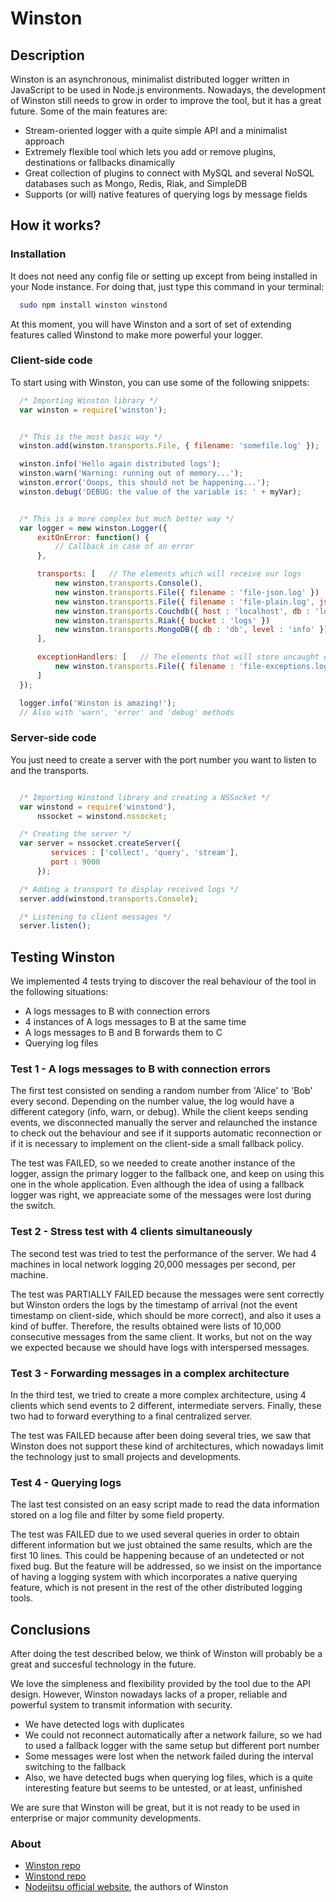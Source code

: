 Winston
===========================


## Description

Winston is an asynchronous, minimalist distributed logger written in JavaScript to be used in Node.js environments. Nowadays, the development of Winston still needs to grow in order to improve the tool, but it has a great future. Some of the main features are:

* Stream-oriented logger with a quite simple API and a minimalist approach
* Extremely flexible tool which lets you add or remove plugins, destinations or fallbacks dinamically
* Great collection of plugins to connect with MySQL and several NoSQL databases such as Mongo, Redis, Riak, and SimpleDB
* Supports (or will) native features of querying logs by message fields



## How it works?

### Installation

It does not need any config file or setting up except from being installed in your Node instance. For doing that, just type this command in your terminal:

```bash
  sudo npm install winston winstond
```

At this moment, you will have Winston and a sort of set of extending features called Winstond to make more powerful your logger.


### Client-side code

To start using with Winston, you can use some of the following snippets:

```javascript
  /* Importing Winston library */
  var winston = require('winston');


  /* This is the most basic way */
  winston.add(winston.transports.File, { filename: 'somefile.log' });

  winston.info('Hello again distributed logs');
  winston.warn('Warning: running out of memory...');
  winston.error('Ooops, this should not be happening...');
  winston.debug('DEBUG: the value of the variable is: ' + myVar);


  /* This is a more complex but much better way */
  var logger = new winston.Logger({
      exitOnError: function() {
          // Callback in case of an error
      },

      transports: [   // The elements which will receive our logs
          new winston.transports.Console(),
          new winston.transports.File({ filename : 'file-json.log' })
          new winston.transports.File({ filename : 'file-plain.log', json : false })
          new winston.transports.Couchdb({ host : 'localhost', db : 'logs' })
          new winston.transports.Riak({ bucket : 'logs' })
          new winston.transports.MongoDB({ db : 'db', level : 'info' })
      ],

      exceptionHandlers: [   // The elements that will store uncaught exceptions
          new winston.transports.File({ filename : 'file-exceptions.log' })
      ]
  });

  logger.info('Winston is amazing!');
  // Also with 'warn', 'error' and 'debug' methods
```

### Server-side code

You just need to create a server with the port number you want to listen to
and the transports.

```javascript

  /* Importing Winstond library and creating a NSSocket */
  var winstond = require('winstond'),
      nssocket = winstond.nssocket;

  /* Creating the server */
  var server = nssocket.createServer({
         services : ['collect', 'query', 'stream'],
         port : 9000
      });

  /* Adding a transport to display received logs */
  server.add(winstond.transports.Console);

  /* Listening to client messages */
  server.listen();
```



## Testing Winston

We implemented 4 tests trying to discover the real behaviour of the tool in
the following situations:

* A logs messages to B with connection errors
* 4 instances of A logs messages to B at the same time
* A logs messages to B and B forwards them to C
* Querying log files


### Test 1 - A logs messages to B with connection errors
The first test consisted on sending a random number from 'Alice' to 'Bob' every second. Depending on the number value, the log would have a different category (info, warn, or debug). While the client keeps sending events, we disconnected manually the server and relaunched the instance to check out the behaviour and see if it supports automatic reconnection or if it is necessary to implement on the client-side a small fallback policy.

The test was FAILED, so we needed to create another instance of the logger, assign the primary logger to the fallback one, and keep on using this one in the whole application. Even although the idea of using a fallback logger was right, we appreaciate some of the messages were lost during the switch.


### Test 2 - Stress test with 4 clients simultaneously
The second test was tried to test the performance of the server. We had 4
machines in local network logging 20,000 messages per second, per machine.

The test was PARTIALLY FAILED because the messages were sent correctly but
Winston orders the logs by the timestamp of arrival (not the event timestamp on client-side, which should be more correct), and also it uses a kind of buffer. Therefore, the results obtained were lists of 10,000 consecutive messages from the same client. It works, but not on the way we expected because we should have logs with interspersed messages.


### Test 3 - Forwarding messages in a complex architecture
In the third test, we tried to create a more complex architecture, using 4
clients which send events to 2 different, intermediate servers. Finally, these
two had to forward everything to a final centralized server.

The test was FAILED because after been doing several tries, we saw that
Winston does not support these kind of architectures, which nowadays limit the
technology just to small projects and developments.


### Test 4 - Querying logs
The last test consisted on an easy script made to read the data information stored on a log file and filter by some field property.

The test was FAILED due to we used several queries in order to obtain different information but we just obtained the same results, which are the first 10 lines. This could be happening because of an undetected or not fixed bug. But the feature will be addressed, so we insist on the importance of having a logging system with which incorporates a native querying feature, which is not present in the rest of the other distributed logging tools.



## Conclusions

After doing the test described below, we think of Winston will probably be a great and succesful technology in the future.

We love the simpleness and flexibility provided by the tool due to the API
design. However, Winston nowadays lacks of a proper, reliable and powerful system to
transmit information with security.

* We have detected logs with duplicates
* We could not reconnect automatically after a network failure, so we had to
  used a fallback logger with the same setup but different port number
* Some messages were lost when the network failed during the interval switching to the fallback
* Also, we have detected bugs when querying log files, which is a quite
  interesting feature but seems to be untested, or at least, unfinished

We are sure that Winston will be great, but it is not ready to be used in
enterprise or major community developments.


### About

- [Winston repo](https://github.com/flatiron/winston/)
- [Winstond repo](https://github.com/flatiron/winstond/)
- [Nodejitsu official website](http://nodejitsu.com/), the authors of Winston

